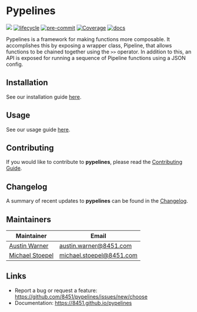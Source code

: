 # Pypelines

![](https://img.shields.io/badge/version-3.2.0-blue.svg)
[![lifecycle](https://img.shields.io/badge/lifecycle-stable-green.svg)](https://www.tidyverse.org/lifecycle/#stable)
[![pre-commit](https://img.shields.io/badge/pre--commit-enabled-brightgreen?logo=pre-commit&logoColor=white)](https://github.com/pre-commit/pre-commit)
[![Coverage](https://raw.githubusercontent.com/8451/pypelines/meta/coverage/coverage.svg)](https://github.com/8451/pypelines/tree/meta/coverage)
[![docs](https://img.shields.io/badge/docs-latest-brightgreen.svg?style=flat)](https://8451.github.io/pypelines)

Pypelines is a framework for making functions more composable. It accomplishes this by exposing a wrapper class,
Pipeline, that allows functions to be chained together using the `>>` operator. In addition to this, an API is exposed
for running a sequence of Pipeline functions using a JSON config.

## Installation
See our installation guide [here](docs/source/installation.md).

## Usage
See our usage guide [here](docs/source/usage.md).

## Contributing
If you would like to contribute to **pypelines**, please read the
[Contributing Guide](docs/source/contributing.md).

## Changelog
A summary of recent updates to **pypelines** can be found in the
[Changelog](docs/source/changelog.md).

## Maintainers

| Maintainer                                                | Email                    |
|-----------------------------------------------------------|--------------------------|
| [Austin Warner](https://github.com/austinwarner-8451)     | austin.warner@8451.com   |
| [Michael Stoepel](https://github.com/michaelstoepel-8451) | michael.stoepel@8451.com |

## Links
- Report a bug or request a feature: https://github.com/8451/pypelines/issues/new/choose
- Documentation: https://8451.github.io/pypelines
